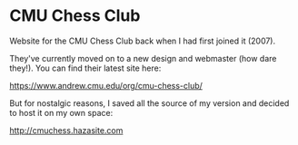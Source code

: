 CMU Chess Club
=========

Website for the CMU Chess Club back when I had first joined it (2007).

They've currently moved on to a new design and webmaster (how dare they!).  You can find their latest site here:

https://www.andrew.cmu.edu/org/cmu-chess-club/

But for nostalgic reasons, I saved all the source of my version and decided to host it on my own space:

http://cmuchess.hazasite.com

